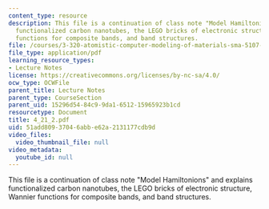 ```yaml
---
content_type: resource
description: This file is a continuation of class note "Model Hamiltonions" and explains
  functionalized carbon nanotubes, the LEGO bricks of electronic structure, Wannier
  functions for composite bands, and band structures.
file: /courses/3-320-atomistic-computer-modeling-of-materials-sma-5107-spring-2005/51add80937046abbe62a2131177cdb9d_4_21_2.pdf
file_type: application/pdf
learning_resource_types:
- Lecture Notes
license: https://creativecommons.org/licenses/by-nc-sa/4.0/
ocw_type: OCWFile
parent_title: Lecture Notes
parent_type: CourseSection
parent_uid: 15296d54-84c9-9da1-6512-15965923b1cd
resourcetype: Document
title: 4_21_2.pdf
uid: 51add809-3704-6abb-e62a-2131177cdb9d
video_files:
  video_thumbnail_file: null
video_metadata:
  youtube_id: null
---
```

This file is a continuation of class note "Model Hamiltonions" and explains functionalized carbon nanotubes, the LEGO bricks of electronic structure, Wannier functions for composite bands, and band structures.